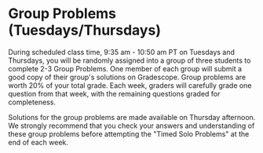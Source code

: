 # Group Problems (Tuesdays/Thursdays)

During scheduled class time, 9:35 am - 10:50 am PT on Tuesdays and Thursdays, you will be randomly assigned into a group of three students to complete 2-3 Group Problems. One member of each group will submit a good copy of their group's solutions on Gradescope. Group problems are worth 20% of your total grade. Each week, graders will carefully grade one question from that week, with the remaining questions graded for completeness. 

Solutions for the group problems are made available on Thursday afternoon. We strongly recommend that you check your answers and understanding of these group problems before attempting the "Timed Solo Problems" at the end of each week. 



